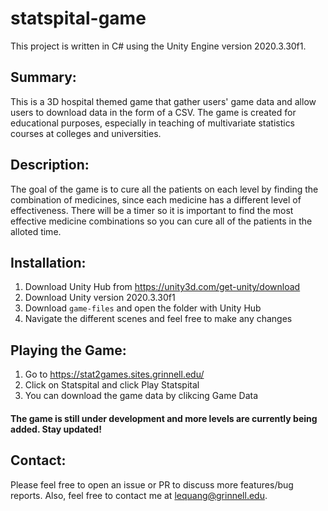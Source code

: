 # statspital-game
 
This project is written in C# using the Unity Engine version 2020.3.30f1. 

## Summary:
This is a 3D hospital themed game that gather users' game data and allow users to download data in the form of a CSV. The game is created for educational purposes, especially in teaching of multivariate statistics courses at colleges and universities. 

## Description:
The goal of the game is to cure all the patients on each level by finding the combination of medicines, since each medicine has a different level of effectiveness. There will be a timer so it is important to find the most effective medicine combinations so you can cure all of the patients in the alloted time. 

## Installation:
1. Download Unity Hub from https://unity3d.com/get-unity/download
2. Download Unity version 2020.3.30f1
3. Download `game-files` and open the folder with Unity Hub
4. Navigate the different scenes and feel free to make any changes

## Playing the Game:
1. Go to https://stat2games.sites.grinnell.edu/ 
2. Click on Statspital and click Play Statspital
3. You can download the game data by clikcing Game Data 

#### The game is still under development and more levels are currently being added. Stay updated! 

## Contact: 
Please feel free to open an issue or PR to discuss more features/bug reports. Also, feel free to contact me at lequang@grinnell.edu.

